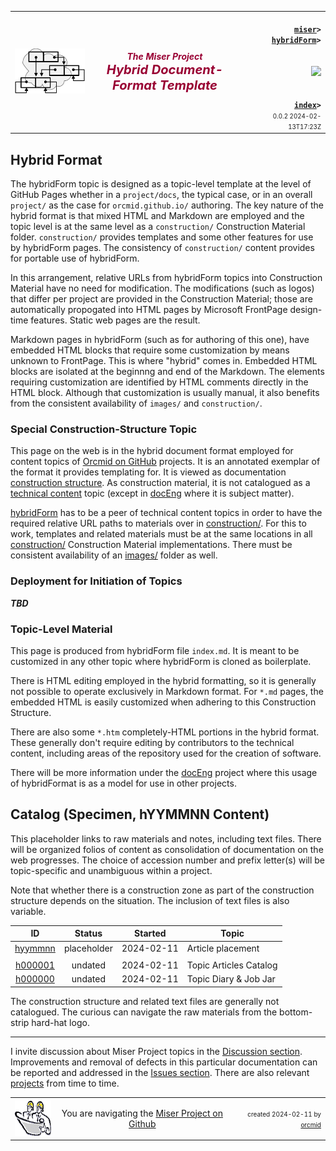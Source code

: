 <!-- index.md 0.0.2                 UTF-8                         2024-02-13
     ----1----|----2----|----3----|----4----|----5----|----6----|----7----|--*
 source <https://github.com/orcmid/miser/blob/master/docs/hybridForm/index.md>
 publication <https://orcmid.github.io/miser/hybridForm/>
     -->
<table border="0" width="100%">
  <tr>
    <td width="25%" align="left" height="6"><!-- CUSTOMIZE FOR PROJECT -->
       <a href="../" title="The Miser Project on GitHub">
       <img src="../images/misertheory-logo.png" /></a>
    </td>
       <td width="48%" height="6"><p align="center"><font color="#990033"><strong>
	<i>The Miser Project</i><br /><!-- CUSTOMIZE FOR PROJECT -->
    <i><big><big>Hybrid Document-Format Template</big></big></i></strong></font></p>
    </td>
    <td width="27%" height="6" valign="middle" align="right">
      <b><code>
	  <a href="../" target="_top">miser</a>&gt;<!-- CUSTOMIZE PROJECT -->
      <a href="./" target="_top">hybridForm</a>&gt; <!-- CUSTOMIZE TOPIC -->
      </code></b>
      <br /><br />
      <a href="https://clustrmaps.com/site/1bw9w" title="Visit tracker">
            <img src="//www.clustrmaps.com/map_v2.png?d=3-2eQV4fOuelVHp_YtztZ0hl9Uj4ei9zLKw_nRgCgyM&cl=ffffff" />
      </a>
      <br /><br />
      <b><code>
         <a href="index.html" target="_top">index</a>&gt;</code></b>
      <br />
      <small><small>
        0.0.2 2024-02-13T17:23Z<!-- MAINTAIN THIS MANUALLY -->
      </small></small>
      </td>
  </tr>
</table>

## Hybrid Format

The hybridForm topic is designed as a topic-level template at the level of
GitHub Pages whether in a `project/docs`, the typical case, or in an overall
`project/` as the case for `orcmid.github.io/` authoring.  The key nature of
the hybrid format is that mixed HTML and Markdown are employed and the topic
level is at the same level as a `construction/` Construction Material folder.
`construction/` provides templates and some other features for use by
hybridForm pages.  The consistency of `construction/` content provides for
portable use of hybridForm.

In this arrangement, relative URLs from hybridForm topics into Construction
Material have no need for modification.  The modifications (such as logos)
that differ per project are provided in the Construction Material; those are
automatically propogated into HTML pages by Microsoft FrontPage design-time
features. Static web pages are the result.

Markdown pages in hybridForm (such as for authoring of this one), have
embedded HTML blocks that require some customization by means unknown
to FrontPage.  This is where "hybrid" comes in.  Embedded HTML blocks are
isolated at the beginnng and end of the Markdown.  The elements requiring
customization are identified by HTML comments directly in the HTML block.
Although that customization is usually manual, it also benefits from the
consistent availability of `images/` and `construction/`.

### Special Construction-Structure Topic

This page on the web is in the hybrid document format employed for content
topics of [Orcmid on GitHub](https://orcmid.github.io) projects.  It is an
annotated exemplar of the format it provides templating for.  It is viewed
as documentation [construction structure](index.htm).  As construction
material, it is not catalogued as a [technical content](../) topic (except in
[docEng](https://orcmid.github.io/docEng) where it is subject matter).

[hybridForm](./) has to be a peer of technical content topics in order to
have the required relative URL paths to materials over in
[construction/](../construction).  For this to work, templates and related
materials must be at the same locations in all
[construction/](../construction) Construction Material implementations. There
must be consistent availability of an [images/](../images/) folder as well.

### Deployment for Initiation of Topics

***TBD***

### Topic-Level Material

This page is produced from hybridForm file `index.md`.  It is meant to be
customized in any other topic where hybridForm is cloned as boilerplate.

There is HTML editing employed in the hybrid formatting, so it is generally
not possible to operate exclusively in Markdown format. For `*.md` pages, the
embedded HTML is easily customized when adhering to this Construction
Structure.

 There are also some `*.htm` completely-HTML portions in the hybrid format.
 These generally don't require editing by contributors to the technical
 content, including areas of the repository used for the creation of software.

There will be more information under the
[docEng](https://orcmid.github.io/docEng) project where this usage of
hybridFormat is as a model for use in other projects.

## Catalog (Specimen, hYYMMNN Content)

This placeholder links to raw materials and notes, including text files.
There will be organized folios of content as consolidation of documentation
on the web progresses.  The choice of accession number and prefix letter(s)
will be topic-specific and unambiguous within a project.

Note that whether there is a construction zone as part of the construction
structure depends on the situation.  The inclusion of text files is also
variable.

| **ID** | **Status** | **Started** | **Topic** |
|   :-:   |   :-:   |  :-:   |  ---  |
| [hyymmnn](yyyy/mm/hyymmnn.html) | placeholder | 2024-02-11 | Article placement |
|                         |          |            |                        |
| [h000001](h000001.htm)  | undated  | 2024-02-11 | Topic Articles Catalog |
| [h000000](h000000.htm)  | undated  | 2024-02-11 | Topic Diary & Job Jar  |

The construction structure and related text files are generally not
catalogued.  The curious can navigate the raw materials from the bottom-strip
hard-hat logo.

----

I invite discussion about Miser Project topics in the
[Discussion section](https://github.com/orcmid/miser/discussions).
Improvements and removal of defects in this particular documentation can be
reported and addressed in the
[Issues section](https://github.com/orcmid/miser/issues).  There are also
relevant [projects](https://github.com/orcmid/miser/projects?type=classic)
from time to time.

<table border="0" cellspacing="3" width="100%">
  <tr>
    <td width="14%">
	<a href="index.htm" target="_top">
       <img border="0" src="../images/hardhat-thumb.gif" alt="Hard Hat Area"
            align="left" width="80" height="57">
       </a>
    </td>
    <td width="54%" valign="middle" align="center">
      You are navigating the <a href="../">Miser Project on Github</a></td>
    <td width="30%"><!-- CUSTOMIZATION REQUIRE -->
      <p align="right"><font size="-2">created 2024-02-11 by
         <a target="_top" href="../../orcmid">orcmid</a> </font></p>
    </td>
  </tr>
</table>
<!--
  0.0.2  2024-02-13T17:23Z More text on hybridForm principles
  0.0.1  2024-02-11T20:40Z Customize for Miser Project
  0.0.0  2024-02-11T19:35Z Create boilerplate from 0.0.4 ob/index.md

               *** end of miser/docs/hybridForm/index.md ***
         -->
